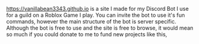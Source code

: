 https://vanillabean3343.github.io is a site I made for my Discord Bot I use for a guild on a Roblox Game I play.
You can invite the bot to use it's fun commands, however the main structure of the bot is server specific.
Although the bot is free to use and the site is free to browse, it would mean so much if you could donate to me to fund new projects like this, 
